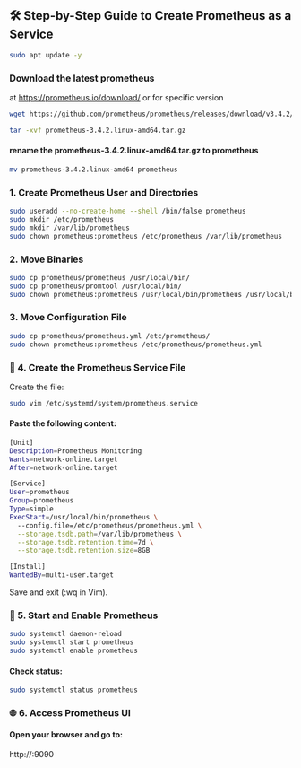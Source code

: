 ## 🛠️ Step-by-Step Guide to Create Prometheus as a Service  
```sh
sudo apt update -y
```
### Download the latest prometheus
at https://prometheus.io/download/
or for specific version
```sh
wget https://github.com/prometheus/prometheus/releases/download/v3.4.2/prometheus-3.4.2.linux-amd64.tar.gz
```
```sh
tar -xvf prometheus-3.4.2.linux-amd64.tar.gz
```
#### rename the prometheus-3.4.2.linux-amd64.tar.gz to prometheus
```sh
mv prometheus-3.4.2.linux-amd64 prometheus
```

### 1. Create Prometheus User and Directories
```sh
sudo useradd --no-create-home --shell /bin/false prometheus
sudo mkdir /etc/prometheus
sudo mkdir /var/lib/prometheus
sudo chown prometheus:prometheus /etc/prometheus /var/lib/prometheus
```

### 2. Move Binaries
```sh
sudo cp prometheus/prometheus /usr/local/bin/
sudo cp prometheus/promtool /usr/local/bin/
sudo chown prometheus:prometheus /usr/local/bin/prometheus /usr/local/bin/promtool
```
### 3. Move Configuration File
```sh
sudo cp prometheus/prometheus.yml /etc/prometheus/
sudo chown prometheus:prometheus /etc/prometheus/prometheus.yml
```
### 📄 4. Create the Prometheus Service File
Create the file:
```sh
sudo vim /etc/systemd/system/prometheus.service
```

#### Paste the following content:
```sh
[Unit]
Description=Prometheus Monitoring
Wants=network-online.target
After=network-online.target

[Service]
User=prometheus
Group=prometheus
Type=simple
ExecStart=/usr/local/bin/prometheus \
  --config.file=/etc/prometheus/prometheus.yml \
  --storage.tsdb.path=/var/lib/prometheus \
  --storage.tsdb.retention.time=7d \
  --storage.tsdb.retention.size=8GB

[Install]
WantedBy=multi-user.target

```

Save and exit (:wq in Vim).

### 🚀 5. Start and Enable Prometheus
```sh
sudo systemctl daemon-reload
sudo systemctl start prometheus
sudo systemctl enable prometheus
```
#### Check status:
```sh
sudo systemctl status prometheus
```

### 🌐 6. Access Prometheus UI
#### Open your browser and go to:

http://<your-server-ip>:9090

